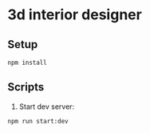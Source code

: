 # 3d interior designer

## Setup

```
npm install
```

## Scripts
1. Start dev server:
```
npm run start:dev
```